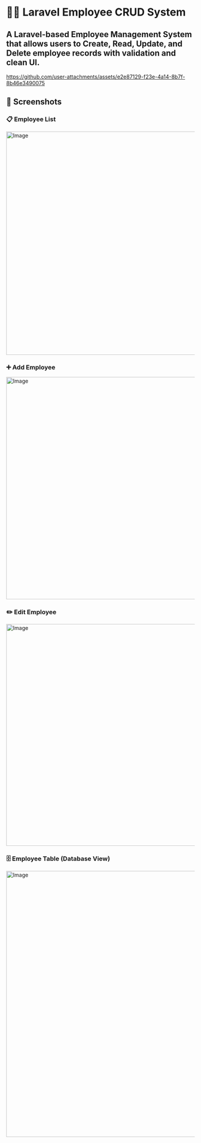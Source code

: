 # 🧑‍💼 Laravel Employee CRUD System

A Laravel-based Employee Management System that allows users to Create, Read, Update, and Delete employee records with validation and clean UI.
---
https://github.com/user-attachments/assets/e2e87129-f23e-4a14-8b7f-8b46e3490075

## 📸 Screenshots

### 📋 Employee List
<img width="1365" height="597" alt="Image" src="https://github.com/user-attachments/assets/9ab09b7d-caa9-4ec8-bb0a-87ae42b839d0" />

### ➕ Add Employee
<img width="1365" height="594" alt="Image" src="https://github.com/user-attachments/assets/1de4c963-140b-4693-93d3-48f3cc61d284" />

### ✏️ Edit Employee
<img width="1362" height="593" alt="Image" src="https://github.com/user-attachments/assets/40bb0ac3-6b4a-4aab-b5a3-4b2fb1e89166" />

### 🗄️ Employee Table (Database View)
<img width="1365" height="711" alt="Image" src="https://github.com/user-attachments/assets/5e7b6f4c-d1af-42cd-9643-3a800a066e85" />



